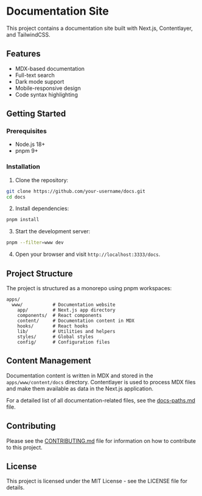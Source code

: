 # Documentation Site

This project contains a documentation site built with Next.js, Contentlayer, and TailwindCSS.

## Features

- MDX-based documentation
- Full-text search
- Dark mode support
- Mobile-responsive design
- Code syntax highlighting

## Getting Started

### Prerequisites

- Node.js 18+
- pnpm 9+

### Installation

1. Clone the repository:

```bash
git clone https://github.com/your-username/docs.git
cd docs
```

2. Install dependencies:

```bash
pnpm install
```

3. Start the development server:

```bash
pnpm --filter=www dev
```

4. Open your browser and visit `http://localhost:3333/docs`.

## Project Structure

The project is structured as a monorepo using pnpm workspaces:

```
apps/
  www/           # Documentation website
    app/         # Next.js app directory
    components/  # React components
    content/     # Documentation content in MDX
    hooks/       # React hooks
    lib/         # Utilities and helpers
    styles/      # Global styles
    config/      # Configuration files
```

## Content Management

Documentation content is written in MDX and stored in the `apps/www/content/docs` directory. Contentlayer is used to process MDX files and make them available as data in the Next.js application.

For a detailed list of all documentation-related files, see the [docs-paths.md](docs-paths.md) file.

## Contributing

Please see the [CONTRIBUTING.md](CONTRIBUTING.md) file for information on how to contribute to this project.

## License

This project is licensed under the MIT License - see the LICENSE file for details.
